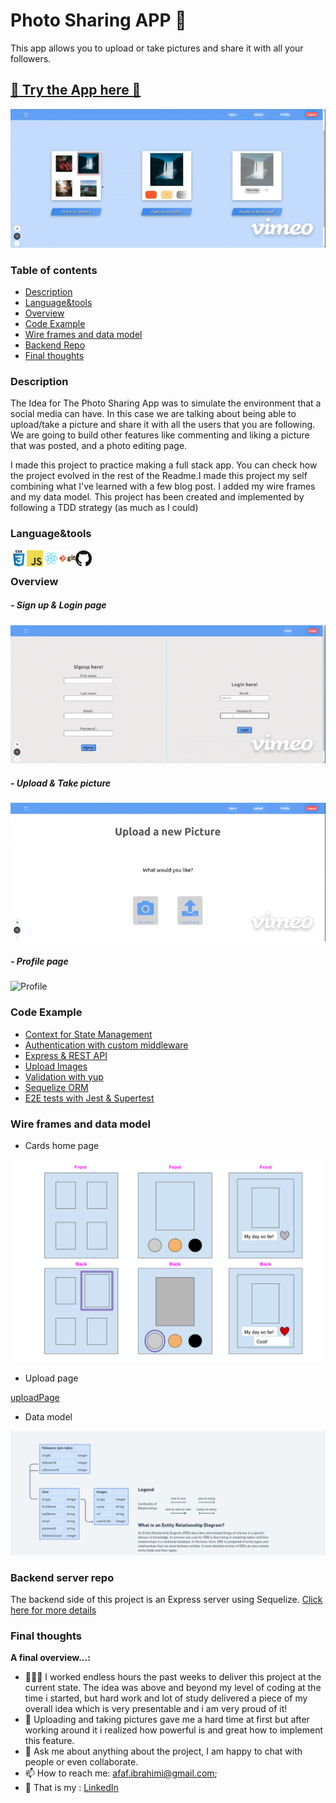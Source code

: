 # Photo Sharing APP 📸

This app allows you to upload or take pictures and share it with all your followers.

## [📸 Try the App here 🤳 ]()

![Preview](https://github.com/afaf98/IG-Clone/blob/main/ImagesReadME/home.gif)

### Table of contents

- [Description](#Description)
- [Language&tools](#Language&tools)
- [Overview](#Overview)
- [Code Example](#CodeExample)
- [Wire frames and data model](#Wireframesanddatamodel)
- [Backend Repo]()
- [Final thoughts]()

### Description

The Idea for The Photo Sharing App was to simulate the environment that a social media can have. In this case we are talking about being able to upload/take a picture and share it with all the users that you are following. We are going to build other features like commenting and liking a picture that was posted, and a photo editing page.

I made this project to practice making a full stack app. You can check how the project evolved in the rest of the Readme.I made this project my self combining what I've learned with a few blog post. I added my wire frames and my data model. This project has been created and implemented by following a TDD strategy (as much as I could)

### Language&tools

<img align="left" alt="CSS3" width="26px" src="https://raw.githubusercontent.com/github/explore/80688e429a7d4ef2fca1e82350fe8e3517d3494d/topics/css/css.png" />
<img align="left" alt="JavaScript" width="26px" src="https://raw.githubusercontent.com/github/explore/80688e429a7d4ef2fca1e82350fe8e3517d3494d/topics/javascript/javascript.png" />
<img align="left" alt="React" width="26px" src="https://raw.githubusercontent.com/github/explore/80688e429a7d4ef2fca1e82350fe8e3517d3494d/topics/react/react.png" />
<img align="left" alt="Git" width="26px" src="https://raw.githubusercontent.com/github/explore/80688e429a7d4ef2fca1e82350fe8e3517d3494d/topics/git/git.png" />
<img align="left" alt="GitHub" width="26px" src="https://raw.githubusercontent.com/github/explore/78df643247d429f6cc873026c0622819ad797942/topics/github/github.png" />

<br/>

### Overview

##### - Sign up & Login page

![Sign in](https://github.com/afaf98/IG-Clone/blob/main/ImagesReadME/signin.gif)

##### - Upload & Take picture

![Upload](https://github.com/afaf98/IG-Clone/blob/main/ImagesReadME/takePhoto.gif)

##### - Profile page

![Profile](https://github.com/afaf98/IG-Clone/blob/main/ImagesReadME/profile.gif)

### Code Example

- [Context for State Management](https://github.com/afaf98/IG-Clone/tree/main/src/context)
- [Authentication with custom middleware](https://github.com/afaf98/Backend_IGClone/blob/main/auth/middleware.js)
- [Express & REST API](https://github.com/afaf98/Backend_IGClone/tree/main/router)
- [Upload Images](https://github.com/afaf98/Backend_IGClone/blob/main/router/upload.js)
- [Validation with yup](https://github.com/afaf98/Backend_IGClone/blob/main/router/user.js)
- [Sequelize ORM](https://github.com/afaf98/Backend_IGClone/tree/main/models)
- [E2E tests with Jest & Supertest](https://github.com/afaf98/Backend_IGClone/tree/main/tests)

### Wire frames and data model

- Cards home page

![wireFrame](https://github.com/afaf98/IG-Clone/blob/main/Card_Layouts.png)

- Upload page

[uploadPage](https://whimsical.com/snapshots-TfLEox8xzV77cdG8nTBy2K)

- Data model

![dataModel](https://github.com/afaf98/IG-Clone/blob/main/dataModel.png)

### Backend server repo

The backend side of this project is an Express server using Sequelize. [Click here for more details](https://github.com/afaf98/Backend_IGClone)

### Final thoughts

**A final overview...:**

- 👨🏽‍💻 I worked endless hours the past weeks to deliver this project at the current state. The idea was above and beyond my level of coding at the time i started, but hard work and lot of study delivered a piece of my overall idea which is very presentable and i am very proud of it!
- 🌱 Uploading and taking pictures gave me a hard time at first but after working around it i realized how powerful is and great how to implement this feature.
- 💬 Ask me about anything about the project, I am happy to chat with people or even collaborate.
- 📫 How to reach me: [afaf.ibrahimi@gmail.com]();
- 📝 That is my : [LinkedIn](https://www.linkedin.com/in/afaf-ibrahimi/)
